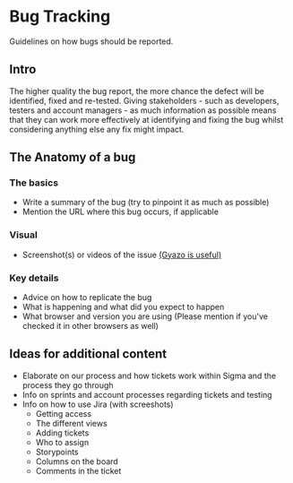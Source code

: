 # Bug Tracking

Guidelines on how bugs should be reported.

## Intro

The higher quality the bug report, the more chance the defect will be identified, fixed and re-tested.
Giving stakeholders - such as developers, testers and account managers - as much information as possible means that they can work more effectively at identifying and fixing the bug whilst considering anything else any fix might impact.

## The Anatomy of a bug

### The basics
- Write a summary of the bug (try to pinpoint it as much as possible)
- Mention the URL where this bug occurs, if applicable

### Visual
- Screenshot(s) or videos of the issue [(Gyazo is useful)](https://gyazo.com/)

### Key details
- Advice on how to replicate the bug
- What is happening and what did you expect to happen
- What browser and version you are using (Please mention if you've checked it in other browsers as well)

## Ideas for additional content

- Elaborate on our process and how tickets work within Sigma and the process they go through
- Info on sprints and account processes regarding tickets and testing
- Info on how to use Jira (with screeshots)
    - Getting access
    - The different views
    - Adding tickets
    - Who to assign
    - Storypoints
    - Columns on the board
    - Comments in the ticket